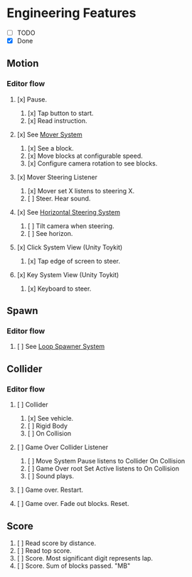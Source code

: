 # Engineering Features

- [ ] TODO
- [x] Done

## Motion

### Editor flow

1. [x] Pause.
    1. [x] Tap button to start.
    1. [x] Read instruction.
1. [x] See [Mover System](LudumDare42/Assets/Scripts/MoverSystem.cs)
    1. [x] See a block.
    1. [x] Move blocks at configurable speed.
    1. [x] Configure camera rotation to see blocks.
1. [x] Mover Steering Listener
    1. [x] Mover set X listens to steering X.
    1. [ ] Steer. Hear sound.

1. [x] See [Horizontal Steering System](LudumDare42/Assets/UnityToykit/HorizontalSteeringSystem.cs)
    1. [ ] Tilt camera when steering.
    1. [ ] See horizon.

1. [x] Click System View (Unity Toykit)
    1. [x] Tap edge of screen to steer.
1. [x] Key System View (Unity Toykit)
    1. [x] Keyboard to steer.

## Spawn

### Editor flow

1. [ ] See [Loop Spawner System](LudumDare/Assets/Scripts/LoopSpawnerSystem.cs)

## Collider

### Editor flow

1. [ ] Collider
    1. [x] See vehicle.
    1. [ ] Rigid Body
    1. [ ] On Collision

1. [ ] Game Over Collider Listener
    1. [ ] Move System Pause listens to Collider On Collision
    1. [ ] Game Over root Set Active listens to On Collision
    1. [ ] Sound plays.

1. [ ] Game over. Restart.
1. [ ] Game over. Fade out blocks. Reset.

## Score

1. [ ] Read score by distance.
1. [ ] Read top score.
1. [ ] Score. Most significant digit represents lap.
1. [ ] Score. Sum of blocks passed.  "MB"
